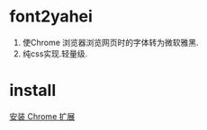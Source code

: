 # font2yahei
1. 使Chrome 浏览器浏览网页时的字体转为微软雅黑.
2. 纯css实现.轻量级.





# install
<a href="https://chrome.google.com/webstore/detail/%E9%A1%B5%E9%9D%A2%E5%AD%97%E4%BD%93%E6%98%BE%E7%A4%BA%E5%BE%AE%E8%BD%AF%E9%9B%85%E9%BB%91yahei/jbpajljejmehbojpgkelmjaclndoigop?utm_source=chrome-ntp-icon" target="_blank">安装 Chrome 扩展</a>
